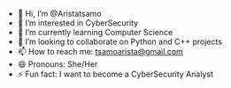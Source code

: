 - 👋 Hi, I’m @Aristatsamo
- 👀 I’m interested in CyberSecurity
- 🌱 I’m currently learning Computer Science 
- 💞️ I’m looking to collaborate on Python and C++ projects
- 📫 How to reach me: tsamoarista@gmail.com
- 😄 Pronouns: She/Her
- ⚡ Fun fact: I want to become a CyberSecurity Analyst

<!---
Aristatsamo/Aristatsamo is a ✨ special ✨ repository because its `README.md` (this file) appears on your GitHub profile.
You can click the Preview link to take a look at your changes.
--->

